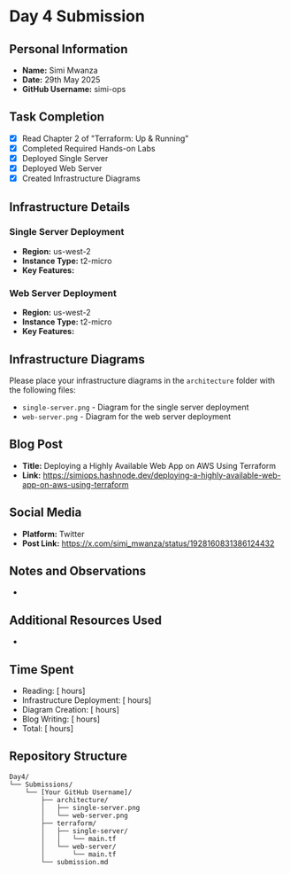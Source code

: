 # Day 4 Submission

## Personal Information
- **Name:** Simi Mwanza
- **Date:** 29th May 2025
- **GitHub Username:** simi-ops

## Task Completion
- [x] Read Chapter 2 of "Terraform: Up & Running"
- [x] Completed Required Hands-on Labs
- [x] Deployed Single Server
- [x] Deployed Web Server
- [x] Created Infrastructure Diagrams

## Infrastructure Details

### Single Server Deployment
- **Region:** us-west-2
- **Instance Type:** t2-micro
- **Key Features:** 

### Web Server Deployment
- **Region:** us-west-2
- **Instance Type:** t2-micro
- **Key Features:** 

## Infrastructure Diagrams
Please place your infrastructure diagrams in the `architecture` folder with the following files:
- `single-server.png` - Diagram for the single server deployment
- `web-server.png` - Diagram for the web server deployment

## Blog Post
- **Title:** Deploying a Highly Available Web App on AWS Using Terraform
- **Link:** https://simiops.hashnode.dev/deploying-a-highly-available-web-app-on-aws-using-terraform

## Social Media
- **Platform:** Twitter
- **Post Link:** https://x.com/simi_mwanza/status/1928160831386124432

## Notes and Observations
- 

## Additional Resources Used
- 

## Time Spent
- Reading: [ hours]
- Infrastructure Deployment: [ hours]
- Diagram Creation: [ hours]
- Blog Writing: [ hours]
- Total: [ hours]

## Repository Structure
```
Day4/
└── Submissions/
    └── [Your GitHub Username]/
        ├── architecture/
        │   ├── single-server.png
        │   └── web-server.png
        ├── terraform/
        │   ├── single-server/
        │   │   └── main.tf
        │   └── web-server/
        │       └── main.tf
        └── submission.md
``` 



